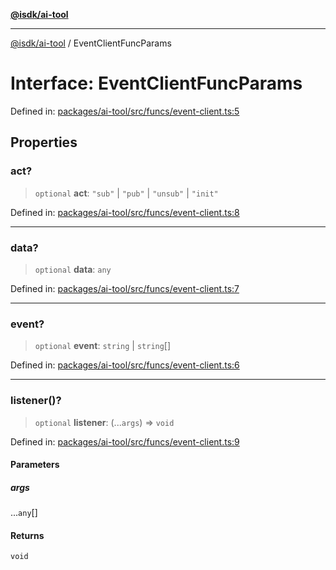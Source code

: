[**@isdk/ai-tool**](../README.md)

***

[@isdk/ai-tool](../globals.md) / EventClientFuncParams

# Interface: EventClientFuncParams

Defined in: [packages/ai-tool/src/funcs/event-client.ts:5](https://github.com/isdk/ai-tool.js/blob/077730e62e6c723611b64a587e36b69766741af4/src/funcs/event-client.ts#L5)

## Properties

### act?

> `optional` **act**: `"sub"` \| `"pub"` \| `"unsub"` \| `"init"`

Defined in: [packages/ai-tool/src/funcs/event-client.ts:8](https://github.com/isdk/ai-tool.js/blob/077730e62e6c723611b64a587e36b69766741af4/src/funcs/event-client.ts#L8)

***

### data?

> `optional` **data**: `any`

Defined in: [packages/ai-tool/src/funcs/event-client.ts:7](https://github.com/isdk/ai-tool.js/blob/077730e62e6c723611b64a587e36b69766741af4/src/funcs/event-client.ts#L7)

***

### event?

> `optional` **event**: `string` \| `string`[]

Defined in: [packages/ai-tool/src/funcs/event-client.ts:6](https://github.com/isdk/ai-tool.js/blob/077730e62e6c723611b64a587e36b69766741af4/src/funcs/event-client.ts#L6)

***

### listener()?

> `optional` **listener**: (...`args`) => `void`

Defined in: [packages/ai-tool/src/funcs/event-client.ts:9](https://github.com/isdk/ai-tool.js/blob/077730e62e6c723611b64a587e36b69766741af4/src/funcs/event-client.ts#L9)

#### Parameters

##### args

...`any`[]

#### Returns

`void`

